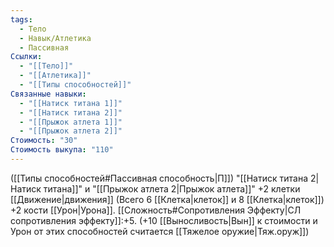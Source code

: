 ```yaml
---
tags:
  - Тело
  - Навык/Атлетика
  - Пассивная
Ссылки:
  - "[[Тело]]"
  - "[[Атлетика]]"
  - "[[Типы способностей]]"
Связанные навыки:
  - "[[Натиск титана 1]]"
  - "[[Натиск титана 2]]"
  - "[[Прыжок атлета 1]]"
  - "[[Прыжок атлета 2]]"
Стоимость: "30"
Стоимость выкупа: "110"
---
```

([[Типы способностей#Пассивная способность|П]]) "[[Натиск титана 2|Натиск титана]]" и "[[Прыжок атлета 2|Прыжок атлета]]" +2 клетки [[Движение|движения]] (Всего 6 [[Клетка|клеток]] и 8 [[Клетка|клеток]]) +2 кости [[Урон|Урона]]. [[Сложность#Cопротивления Эффекту|СЛ сопротивления эффекту]]:+5.
(+10 [[Выносливость|Вын]] к стоимости и Урон от этих способностей считается [[Тяжелое оружие|Тяж.оруж]])